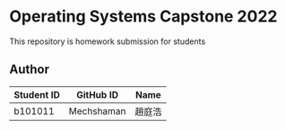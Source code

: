 # Operating Systems Capstone 2022

This repository is homework submission for students
## Author
| Student ID | GitHub ID | Name |
| - | - | - |
| b101011 | Mechshaman | 趙庭浩 |